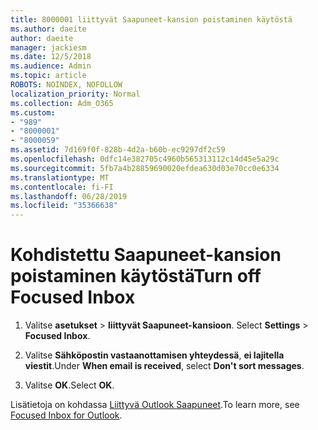 ```yaml
---
title: 8000001 liittyvät Saapuneet-kansion poistaminen käytöstä
ms.author: daeite
author: daeite
manager: jackiesm
ms.date: 12/5/2018
ms.audience: Admin
ms.topic: article
ROBOTS: NOINDEX, NOFOLLOW
localization_priority: Normal
ms.collection: Adm_O365
ms.custom:
- "989"
- "8000001"
- "8000059"
ms.assetid: 7d169f0f-828b-4d2a-b60b-ec9297df2c59
ms.openlocfilehash: 0dfc14e382705c4960b565313112c14d45e5a29c
ms.sourcegitcommit: 5fb7a4b28859690020efdea630d03e70cc0e6334
ms.translationtype: MT
ms.contentlocale: fi-FI
ms.lasthandoff: 06/28/2019
ms.locfileid: "35366638"
---
```

# <a name="turn-off-focused-inbox"></a><span data-ttu-id="09041-102">Kohdistettu Saapuneet-kansion poistaminen käytöstä</span><span class="sxs-lookup"><span data-stu-id="09041-102">Turn off Focused Inbox</span></span>

1. <span data-ttu-id="09041-103">Valitse **asetukset** \> **liittyvät Saapuneet-kansioon**.  </span><span class="sxs-lookup"><span data-stu-id="09041-103">Select **Settings**  \> **Focused Inbox**.</span></span>

2. <span data-ttu-id="09041-104">Valitse **Sähköpostin vastaanottamisen yhteydessä**, **ei lajitella viestit**.</span><span class="sxs-lookup"><span data-stu-id="09041-104">Under **When email is received**, select **Don't sort messages**.</span></span>

3. <span data-ttu-id="09041-105">Valitse **OK**.</span><span class="sxs-lookup"><span data-stu-id="09041-105">Select **OK**.</span></span>

<span data-ttu-id="09041-106">Lisätietoja on kohdassa [Liittyvä Outlook Saapuneet](https://go.microsoft.com/fwlink/p/?linkid=873108).</span><span class="sxs-lookup"><span data-stu-id="09041-106">To learn more, see [Focused Inbox for Outlook](https://go.microsoft.com/fwlink/p/?linkid=873108).</span></span>
